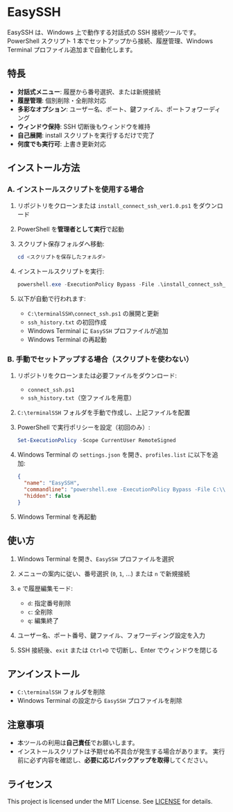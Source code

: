 # EasySSH

EasySSH は、Windows 上で動作する対話式の SSH 接続ツールです。
PowerShell スクリプト 1 本でセットアップから接続、履歴管理、Windows Terminal プロファイル追加まで自動化します。

## 特長

* **対話式メニュー**: 履歴から番号選択、または新規接続
* **履歴管理**: 個別削除・全削除対応
* **多彩なオプション**: ユーザー名、ポート、鍵ファイル、ポートフォワーディング
* **ウィンドウ保持**: SSH 切断後もウィンドウを維持
* **自己展開**: install スクリプトを実行するだけで完了
* **何度でも実行可**: 上書き更新対応

## インストール方法

### A. インストールスクリプトを使用する場合

1. リポジトリをクローンまたは `install_connect_ssh_ver1.0.ps1` をダウンロード
2. PowerShell を**管理者として実行**で起動
3. スクリプト保存フォルダへ移動:

   ```powershell
   cd <スクリプトを保存したフォルダ>
   ```
4. インストールスクリプトを実行:

   ```powershell
   powershell.exe -ExecutionPolicy Bypass -File .\install_connect_ssh_ver1.0.ps1
   ```
5. 以下が自動で行われます:

   * `C:\terminalSSH\connect_ssh.ps1` の展開と更新
   * `ssh_history.txt` の初回作成
   * Windows Terminal に `EasySSH` プロファイルが追加
   * Windows Terminal の再起動

### B. 手動でセットアップする場合（スクリプトを使わない）

1. リポジトリをクローンまたは必要ファイルをダウンロード:

   * `connect_ssh.ps1`
   * `ssh_history.txt`（空ファイルを用意）
2. `C:\terminalSSH` フォルダを手動で作成し、上記ファイルを配置
3. PowerShell で実行ポリシーを設定（初回のみ）:

   ```powershell
   Set-ExecutionPolicy -Scope CurrentUser RemoteSigned
   ```
4. Windows Terminal の `settings.json` を開き、`profiles.list` に以下を追加:

   ```json
   {
     "name": "EasySSH",
     "commandline": "powershell.exe -ExecutionPolicy Bypass -File C:\\terminalSSH\\connect_ssh.ps1",
     "hidden": false
   }
   ```
5. Windows Terminal を再起動

## 使い方

1. Windows Terminal を開き、`EasySSH` プロファイルを選択
2. メニューの案内に従い、番号選択 (`0`, `1`, ...) または `n` で新規接続
3. `e` で履歴編集モード:

   * `d`: 指定番号削除
   * `c`: 全削除
   * `q`: 編集終了
4. ユーザー名、ポート番号、鍵ファイル、フォワーディング設定を入力
5. SSH 接続後、`exit` または `Ctrl+D` で切断し、Enter でウィンドウを閉じる

## アンインストール

* `C:\terminalSSH` フォルダを削除
* Windows Terminal の設定から `EasySSH` プロファイルを削除

## 注意事項

* 本ツールの利用は**自己責任**でお願いします。
* インストールスクリプトは予期せぬ不具合が発生する場合があります。
  実行前に必ず内容を確認し、**必要に応じバックアップを取得**してください。

## ライセンス

This project is licensed under the MIT License. See [LICENSE](LICENSE) for details.
